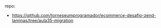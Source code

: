 repo:
- https://github.com/torneseumprogramador/ecommerce-desafio-zend-laminas/tree/aula35-migration